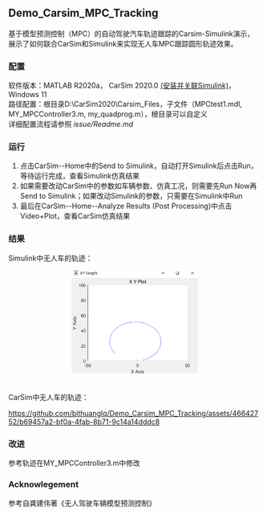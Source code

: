 ## Demo_Carsim_MPC_Tracking
基于模型预测控制（MPC）的自动驾驶汽车轨迹跟踪的Carsim-Simulink演示，展示了如何联合CarSim和Simulink来实现无人车MPC跟踪圆形轨迹效果。

### 配置
软件版本：MATLAB R2020a， CarSim 2020.0 [(安装并关联Simulink)](https://blog.csdn.net/Cynthia_2019/article/details/121953106)， Windows 11  
路径配置：根目录D:\CarSim2020\Carsim_Files，子文件（MPCtest1.mdl, MY_MPCController3.m, my_quadprog.m），根目录可以自定义  
详细配置流程请参照 _issue/Readme.md_


### 运行
1. 点击CarSim--Home中的Send to Simulink，自动打开Simulink后点击Run，等待运行完成，查看Simulink仿真结果
2. 如果需要改动CarSim中的参数如车辆参数、仿真工况，则需要先Run Now再Send to Simulink；如果改动Simulink的参数，只需要在Simulink中Run
3. 最后在CarSim--Home--Analyze Results (Post Processing)中点击Video+Plot，查看CarSim仿真结果


### 结果
Simulink中无人车的轨迹： 
<br>
 <div align="center">
  <img src="issue/Result_Simulink.png" alt="result" width="50%" height="50%" />
</div>
<br>
<br>
CarSim中无人车的轨迹：  
<br>

https://github.com/bithuanglq/Demo_Carsim_MPC_Tracking/assets/46642752/b69457a2-bf0a-4fab-8b71-9c14a14dddc8



### 改进
参考轨迹在MY_MPCController3.m中修改


### Acknowlegement
参考自龚建伟著《无人驾驶车辆模型预测控制》

